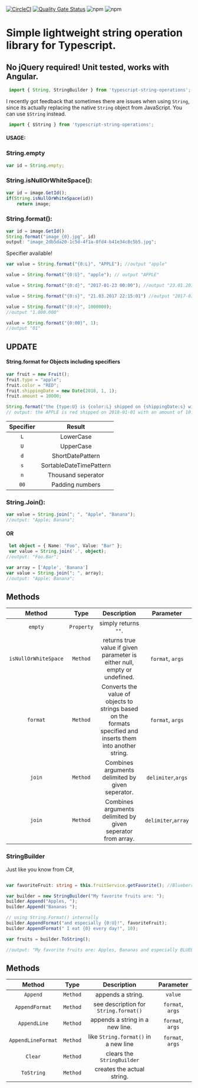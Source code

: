 
[![CircleCI](https://circleci.com/gh/sevensc/typescript-string-operations.svg?style=shield)](https://app.circleci.com/pipelines/github/sevensc/typescript-string-operations)
[![Quality Gate Status](https://sonarcloud.io/api/project_badges/measure?project=sevensc_typescript-string-operations&metric=alert_status)](https://sonarcloud.io/dashboard?id=sevensc_typescript-string-operations)
![npm](https://img.shields.io/npm/v/typescript-string-operations)
![npm](https://img.shields.io/npm/dw/typescript-string-operations)


# Simple lightweight string operation library for Typescript.
## No jQuery required! Unit tested, works with Angular.


```typescript
 import { String, StringBuilder } from 'typescript-string-operations';
 ```
 
I recently got feedback that sometimes there are issues when using `String`, since its actually replacing the native `String` object from JavaScript. You can use `$String` instead.

```typescript
 import { $String } from 'typescript-string-operations';
```

#### USAGE:

### String.empty
```typescript
var id = String.empty;
```

### String.isNullOrWhiteSpace():
```typescript
var id = image.GetId();
if(String.isNullOrWhiteSpace(id))
	return image;
```
### String.format():

```typescript
var id = image.GetId()
String.format("image_{0}.jpg", id)
output: "image_2db5da20-1c5d-4f1a-8fd4-b41e34c8c5b5.jpg";
```

Specifier available!
```typescript
var value = String.format("{0:L}", "APPLE"); //output "apple"

value = String.format("{0:U}", "apple"); // output "APPLE"

value = String.format("{0:d}", "2017-01-23 00:00"); //output "23.01.2017"

value = String.format("{0:s}", "21.03.2017 22:15:01") //output "2017-03-21T22:15:01"

value = String.format("{0:n}", 1000000);
//output "1.000.000"

value = String.format("{0:00}", 1);
//output "01"
```

## UPDATE
#### String.format for Objects including specifiers

```typescript
var fruit = new Fruit();
fruit.type = "apple";
fruit.color = "RED";
fruit.shippingDate = new Date(2018, 1, 1);
fruit.amount = 10000;

String.format("the {type:U} is {color:L} shipped on {shippingDate:s} with an amount of {amount:n}", fruit);
// output: the APPLE is red shipped on 2018-01-01 with an amount of 10.000

```


|	Specifier	  |	 			Result 	   	    |
| :-------------: |:---------------------------:|
|		`L`		  |	LowerCase					|
|		`U`		  |	UpperCase					|
|		`d`		  |	ShortDatePattern			|
|		`s`		  |	SortableDateTimePattern		|
|		`n`		  |	Thousand seperator			|
|		`00`	  |	Padding numbers				|



### String.Join():

```typescript
var value = String.join("; ", "Apple", "Banana");
//output: "Apple; Banana";
```
#### OR

```typescript
 let object = { Name: "Foo", Value: "Bar" };
 var value = String.join('.', object);
//output: "Foo.Bar";

var array = ['Apple', 'Banana']
var value = String.join("; ", array);
//output: "Apple; Banana";
```

## Methods

| Method                    |  Type       |       Description          | Parameter  |
| :------------------------:|:-----------:|:--------------------------:|:----------:|
|  `empty`                  | `Property`  |    simply returns `""`.    |
| `isNullOrWhiteSpace`      | `Method`    | returns true value if given parameter is either null, empty or undefined. | `format`, `args`
| `format`                  | `Method`    | Converts the value of objects to strings based on the formats specified and inserts them into another string. | `format`, `args`
| `join`                    | `Method`    |   Combines arguments delimited by given seperator.| `delimiter`,`args`
| `join`                    | `Method`    |   Combines arguments delimited by given seperator from array. | `delimiter`,`array` |


### StringBuilder

Just like you know from C#,


```typescript

var favoriteFruit: string = this.fruitService.getFavorite(); //Blueberries

var builder = new StringBuilder("My favorite fruits are: ");
builder.Append("Apples, ");
builder.Append("Bananas ");

// using String.Format() internally
builder.AppendFormat("and especially {0:U}!", favoriteFruit);
builder.AppendFormat(" I eat {0} every day!", 10);

var fruits = builder.ToString();

//output: "My favorite fruits are: Apples, Bananas and especially BLUEBERRIES! I eat 10 every day!";

```
## Methods

| Method                    |  Type       |       Description          | Parameter  |
| :------------------------:|:-----------:|:--------------------------:|:----------:|
|  `Append`                 | `Method`    |    appends a string.       | `value`    |
|  `AppendFormat`           | `Method`    |    see description for `String.format()`| `format`, `args`|
|  `AppendLine`             | `Method`    |    appends a string in a new line. | `format`, `args`|
|  `AppendLineFormat`       | `Method`    |    like `String.format()` in a new line | `format`, `args`|
|  `Clear`		            | `Method`    |    clears the `StringBuilder`   |       |
|  `ToString`	            | `Method`    |    creates the actual string.  |       |